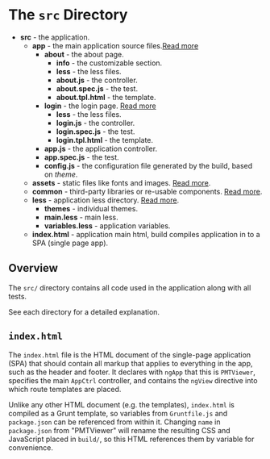 # The `src` Directory

* **src** - the application.
  * **app** - the main application source files.[Read more](app/README.md)
    * **about** - the about page.
      * **info** - the customizable section.
      * **less** - the less files.
      * **about.js** - the controller.
      * **about.spec.js** - the test.
      * **about.tpl.html** - the template.
    * **login** - the login page. [Read more](app/login/README.md)
      * **less** - the less files.
      * **login.js** - the controller.
      * **login.spec.js** - the test.
      * **login.tpl.html** - the template.
    * **app.js** - the application controller.
    * **app.spec.js** - the test.
    * **config.js** - the configuration file generated by the build, based on _theme_.
  * **assets** - static files like fonts and images. [Read more](assets/README.md).
  * **common** - third-party libraries or re-usable components. [Read more](common/README.md).
  * **less** - application less directory. [Read more](less/README.md).
      * **themes** - individual themes.
      * **main.less** - main less.
      * **variables.less** - application variables.
  * **index.html** - application main html, build compiles application in to a SPA (single page app).

## Overview

The `src/` directory contains all code used in the application along with all
tests.

See each directory for a detailed explanation.

## `index.html`

The `index.html` file is the HTML document of the single-page application (SPA)
that should contain all markup that applies to everything in the app, such as
the header and footer. It declares with `ngApp` that this is `PMTViewer`,
specifies the main `AppCtrl` controller, and contains the `ngView` directive
into which route templates are placed.

Unlike any other HTML document (e.g. the templates), `index.html` is compiled as
a Grunt template, so variables from `Gruntfile.js` and `package.json` can be
referenced from within it. Changing `name` in `package.json` from
"PMTViewer" will rename the resulting CSS and JavaScript placed in `build/`,
so this HTML references them by variable for convenience.
